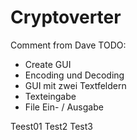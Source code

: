 # Cryptoverter
Comment from Dave
TODO:
- Create GUI
- Encoding und Decoding
- GUI mit zwei Textfeldern
- Texteingabe
- File Ein- / Ausgabe


Teest01
Test2
Test3
